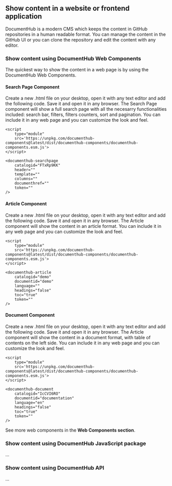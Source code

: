 ## Show content in a website or frontend application

DocumentHub is a modern CMS which keeps the content in GitHub repositories in a human readable format. You can manage the content in the GitHub UI or you can clone the repository and edit the content with any editor.


### Show content using DocumentHub Web Components

The quickest way to show the content in a web page is by using the DocumentHub Web Components.


#### Search Page Component

Create a new .html file on your desktop, open it with any text editor and add the following code. Save it and open it in any browser. The Search Page component will show a full search page with all the necesarry functionalities included: search bar, filters, filters counters, sort and pagination.
You can include it in any web page and you can customize the look and feel.

```
<script 
    type="module" 
    src='https://unpkg.com/documenthub-components@latest/dist/documenthub-components/documenthub-components.esm.js'>
</script>

<documenthub-searchpage
    catalogid="FTxRp9KK"
    header=""
    template=""
    columns=""
    documenthref=""
    token=""
/>
```


#### Article Component

Create a new .html file on your desktop, open it with any text editor and add the following code. Save it and open it in any browser. The Article component will show the content in an article format. You can include it in any web page and you can customize the look and feel.

```
<script 
    type="module" 
    src='https://unpkg.com/documenthub-components@latest/dist/documenthub-components/documenthub-components.esm.js'>
</script>

<documenthub-article
    catalogid="demo"
    documentid="demo"
    language=""
    headings="false"
    toc="true"
    token=""
/>
```


#### Document Component

Create a new .html file on your desktop, open it with any text editor and add the following code. Save it and open it in any browser. The Article component will show the content in a document format, with table of contents on the left side. You can include it in any web page and you can customize the look and feel.

```
<script 
    type="module" 
    src='https://unpkg.com/documenthub-components@latest/dist/documenthub-components/documenthub-components.esm.js'>
</script>

<documenthub-document
    catalogid="IcCVI6RO"
    documentid="documentation"
    language="en"
    headings="false"
    toc="true"
    token=""
/>
```

See more web components in the **Web Components section**.


### Show content using DocumentHub JavaScript package

...


### Show content using DocumentHub API

...

